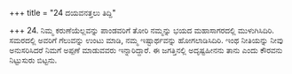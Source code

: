 +++
title = "24 ದಯವನತ್ತಲು ತಿದ್ದಿ"

+++
24. ನಿಮ್ಮ ಕರುಣೆಯೆಲ್ಲವನ್ನು ಪಾಂಡವರಿಗೆ ತೋರಿ ನಮ್ಮನ್ನು ಭಯದ ಮಹಾಸಾಗರದಲ್ಲಿ ಮುಳುಗಿಸಿದಿರಿ. ಸಮರದಲ್ಲಿ ಅವರಿಗೆ ಗೆಲುವನ್ನು ಉಂಟು ಮಾಡಿ, ನಮ್ಮ ಇಷ್ಟಾರ್ಥವನ್ನು ಹೋಗಲಾಡಿಸಿದಿರಿ. ಇಂಥ ನೀತಿಯನ್ನು ನೀವು ಅನುಸರಿಸಿದರೆ ನಿಮಗೆ ಅಪ್ಪಣೆ ಮಾಡುವವರು ಇನ್ನಾರಿದ್ದಾರೆ. ಈ ಜಗತ್ತಿನಲ್ಲಿ ಅದೃಷ್ಟಹೀನನು ತಾನು ಎಂದು ಕೌರವನು ನಿಟ್ಟುಸುರು ಬಿಟ್ಟನು.